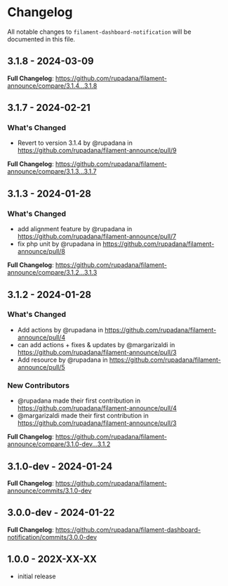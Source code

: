# Changelog

All notable changes to `filament-dashboard-notification` will be documented in this file.

## 3.1.8 - 2024-03-09

**Full Changelog**: https://github.com/rupadana/filament-announce/compare/3.1.4...3.1.8

## 3.1.7 - 2024-02-21

### What's Changed

* Revert to version 3.1.4 by @rupadana in https://github.com/rupadana/filament-announce/pull/9

**Full Changelog**: https://github.com/rupadana/filament-announce/compare/3.1.3...3.1.7

## 3.1.3 - 2024-01-28

### What's Changed

* add alignment feature by @rupadana in https://github.com/rupadana/filament-announce/pull/7
* fix php unit by @rupadana in https://github.com/rupadana/filament-announce/pull/8

**Full Changelog**: https://github.com/rupadana/filament-announce/compare/3.1.2...3.1.3

## 3.1.2 - 2024-01-28

### What's Changed

* Add actions by @rupadana in https://github.com/rupadana/filament-announce/pull/4
* can add actions + fixes & updates by @margarizaldi in https://github.com/rupadana/filament-announce/pull/3
* Add resource by @rupadana in https://github.com/rupadana/filament-announce/pull/5

### New Contributors

* @rupadana made their first contribution in https://github.com/rupadana/filament-announce/pull/4
* @margarizaldi made their first contribution in https://github.com/rupadana/filament-announce/pull/3

**Full Changelog**: https://github.com/rupadana/filament-announce/compare/3.1.0-dev...3.1.2

## 3.1.0-dev - 2024-01-24

**Full Changelog**: https://github.com/rupadana/filament-announce/commits/3.1.0-dev

## 3.0.0-dev - 2024-01-22

**Full Changelog**: https://github.com/rupadana/filament-dashboard-notification/commits/3.0.0-dev

## 1.0.0 - 202X-XX-XX

- initial release

